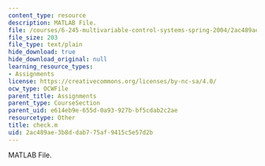 ```yaml
---
content_type: resource
description: MATLAB File.
file: /courses/6-245-multivariable-control-systems-spring-2004/2ac489ae3b8ddab775af9415c5e57d2b_check.m
file_size: 203
file_type: text/plain
hide_download: true
hide_download_original: null
learning_resource_types:
- Assignments
license: https://creativecommons.org/licenses/by-nc-sa/4.0/
ocw_type: OCWFile
parent_title: Assignments
parent_type: CourseSection
parent_uid: e614eb9e-655d-0a93-927b-bf5cdab2c2ae
resourcetype: Other
title: check.m
uid: 2ac489ae-3b8d-dab7-75af-9415c5e57d2b
---
```

MATLAB File.